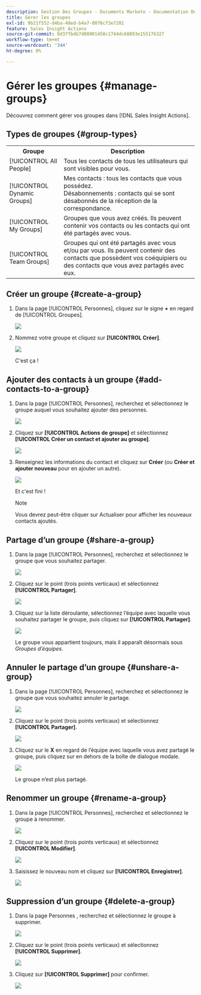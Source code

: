 ```yaml
---
description: Gestion Des Groupes - Documents Marketo - Documentation Du Produit
title: Gérer les groupes
exl-id: 9b21f552-d4ba-40ed-b4a7-0070cf3e7201
feature: Sales Insight Actions
source-git-commit: 0d37fbdb7d08901458c1744dc68893e155176327
workflow-type: tm+mt
source-wordcount: '344'
ht-degree: 0%

---
```


# Gérer les groupes {#manage-groups}

Découvrez comment gérer vos groupes dans [!DNL Sales Insight Actions].

## Types de groupes {#group-types}

<table> 
 <colgroup> 
  <col> 
  <col> 
 </colgroup> 
 <tbody> 
  <tr> 
   <th>Groupe</th> 
   <th>Description</th> 
  </tr> 
  <tr> 
   <td>[!UICONTROL All People]</td> 
   <td>Tous les contacts de tous les utilisateurs qui sont visibles pour vous.</td> 
  </tr> 
  <tr> 
   <td>[!UICONTROL Dynamic Groups]</td> 
   <td>Mes contacts : tous les contacts que vous possédez.<br>Désabonnements : contacts qui se sont désabonnés de la réception de la correspondance.</td> 
  </tr> 
  <tr> 
   <td>[!UICONTROL My Groups]</td> 
   <td>Groupes que vous avez créés. Ils peuvent contenir vos contacts ou les contacts qui ont été partagés avec vous.</td> 
  </tr> 
  <tr> 
   <td>[!UICONTROL Team Groups]</td> 
   <td>Groupes qui ont été partagés avec vous et/ou par vous. Ils peuvent contenir des contacts que possèdent vos coéquipiers ou des contacts que vous avez partagés avec eux.</td> 
  </tr> 
 </tbody> 
</table>

## Créer un groupe {#create-a-group}

1. Dans la page [!UICONTROL Personnes], cliquez sur le signe **+** en regard de [!UICONTROL Groupes].

   ![](assets/manage-groups-1.png)

1. Nommez votre groupe et cliquez sur **[!UICONTROL Créer]**.

   ![](assets/manage-groups-2.png)

   C&#39;est ça !

## Ajouter des contacts à un groupe {#add-contacts-to-a-group}

1. Dans la page [!UICONTROL Personnes], recherchez et sélectionnez le groupe auquel vous souhaitez ajouter des personnes.

   ![](assets/manage-groups-3.png)

1. Cliquez sur **[!UICONTROL Actions de groupe]** et sélectionnez **[!UICONTROL Créer un contact et ajouter au groupe]**.

   ![](assets/manage-groups-4.png)

1. Renseignez les informations du contact et cliquez sur **Créer** (ou **Créer et ajouter nouveau** pour en ajouter un autre).

   ![](assets/manage-groups-5.png)

   Et c&#39;est fini !

   >[!NOTE]
   >
   >Vous devrez peut-être cliquer sur Actualiser pour afficher les nouveaux contacts ajoutés.

## Partage d’un groupe {#share-a-group}

1. Dans la page [!UICONTROL Personnes], recherchez et sélectionnez le groupe que vous souhaitez partager.

   ![](assets/manage-groups-6.png)

1. Cliquez sur le point (trois points verticaux) et sélectionnez **[!UICONTROL Partager]**.

   ![](assets/manage-groups-7.png)

1. Cliquez sur la liste déroulante, sélectionnez l’équipe avec laquelle vous souhaitez partager le groupe, puis cliquez sur **[!UICONTROL Partager]**.

   ![](assets/manage-groups-8.png)

   Le groupe vous appartient toujours, mais il apparaît désormais sous _Groupes d’équipes_.

## Annuler le partage d’un groupe {#unshare-a-group}

1. Dans la page [!UICONTROL Personnes], recherchez et sélectionnez le groupe que vous souhaitez annuler le partage.

   ![](assets/manage-groups-9.png)

1. Cliquez sur le point (trois points verticaux) et sélectionnez **[!UICONTROL Partager]**.

   ![](assets/manage-groups-10.png)

1. Cliquez sur le **X** en regard de l’équipe avec laquelle vous avez partagé le groupe, puis cliquez sur en dehors de la boîte de dialogue modale.

   ![](assets/manage-groups-11.png)

   Le groupe n’est plus partagé.

## Renommer un groupe {#rename-a-group}

1. Dans la page [!UICONTROL Personnes], recherchez et sélectionnez le groupe à renommer.

   ![](assets/manage-groups-12.png)

1. Cliquez sur le point (trois points verticaux) et sélectionnez **[!UICONTROL Modifier]**.

   ![](assets/manage-groups-13.png)

1. Saisissez le nouveau nom et cliquez sur **[!UICONTROL Enregistrer]**.

   ![](assets/manage-groups-14.png)

## Suppression d’un groupe {#delete-a-group}

1. Dans la page Personnes , recherchez et sélectionnez le groupe à supprimer.

   ![](assets/manage-groups-15.png)

1. Cliquez sur le point (trois points verticaux) et sélectionnez **[!UICONTROL Supprimer]**.

   ![](assets/manage-groups-16.png)

1. Cliquez sur **[!UICONTROL Supprimer]** pour confirmer.

   ![](assets/manage-groups-17.png)
